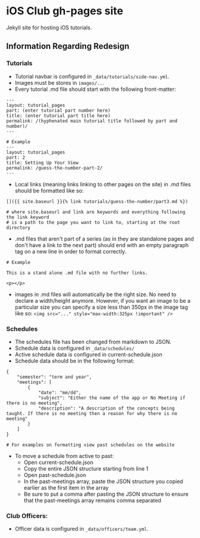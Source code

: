 # iOS Club gh-pages site

Jekyll site for hosting iOS tutorials.

## Information Regarding Redesign

### Tutorials
* Tutorial navbar is configured in `_data/tutorials/side-nav.yml`.
* Images must be stores in `images/..`.
* Every tutorial .md file should start with the following front-matter:
```
---
layout: tutorial_pages
part: (enter tutorial part number here)
title: (enter tutorial part title here)
permalink: /(hyphenated main tutorial title followed by part and number)/
---

# Example
---
layout: tutorial_pages
part: 2
title: Setting Up Your View
permalink: /guess-the-number-part-2/ 
---
```

* Local links (meaning links linking to other pages on the site) in .md files should be formatted like so:
```
[]({{ site.baseurl }}{% link tutorials/guess-the-number/part3.md %})

# where site.baseurl and link are keywords and everything following the link keyword
# is a path to the page you want to link to, starting at the root directory
```

* .md files that aren't part of a series (as in they are standalone pages and don't have a link to the next part) should end with an empty paragraph tag on a new line in order to format correctly.
```
# Example

This is a stand alone .md file with no further links.

<p></p>
```

* images in .md files will automatically be the right size. No need to declare a width/height anymore. However, if you want an image to be a particular size you can specify a size less than 350px in the image tag like so: `<img src="..." style="max-width:325px !important" />`

### Schedules
* The schedules file has been changed from markdown to JSON.
* Schedule data is configured in `_data/schedules/`
* Active schedule data is configured in current-schedule.json
* Schedule data should be in the following format:
```
{
    "semester": "term and year",
    "meetings": [
        {
            "date": "mm/dd",
            "subject": "Either the name of the app or No Meeting if there is no meeting",
            "description": "A description of the concepts being taught. If there is no meeting then a reason for why there is no meeting" 
        }
    ]
}

# For examples on formatting view past schedules on the website
```

* To move a schedule from active to past:
    * Open current-schedule.json
    * Copy the entire JSON structure starting from line 1
    * Open past-schedule.json
    * In the past-meetings array, paste the JSON structure you copied earlier as the first item in the array
    * Be sure to put a comma after pasting the JSON structure to ensure that the past-meetings array remains comma separated

### Club Officers:
* Officer data is configured in `_data/officers/team.yml`.